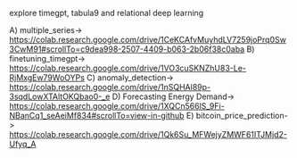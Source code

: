 explore timegpt, tabula9 and relational deep learning

A) multiple_series->  https://colab.research.google.com/drive/1CeKCAfvMuyhdLV7259joPrq0Sw3CwM91#scrollTo=c9dea998-2507-4409-b063-2b06f38c0aba
B) finetuning_timegpt-> https://colab.research.google.com/drive/1VO3cuSKNZhU83-Le-RjMxgEw79WoOYPs
C) anomaly_detection-> https://colab.research.google.com/drive/1nSQHAl89p-3sqdLowXTAltOKQbao0-_e
D) Forecasting Energy Demand-> https://colab.research.google.com/drive/1XQCn566lS_9Fi-NBanCq1_seAeiMf834#scrollTo=view-in-github
E) bitcoin_price_prediction-> https://colab.research.google.com/drive/1Qk6Su_MFWejyZMWF61ITJMjd2-Ufyq_A

